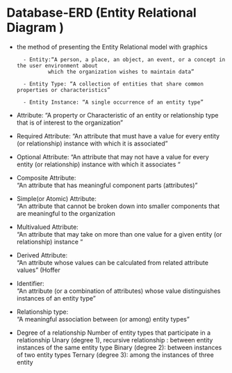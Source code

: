 # Database-ERD (Entity Relational Diagram )

- the method of presenting the Entity Relational model with graphics

        - Entity:“A person, a place, an object, an event, or a concept in the user environment about 
                which the organization wishes to maintain data”  
        
        - Entity Type: “A collection of entities that share common properties or characteristics” 
        
        - Entity Instance: “A single occurrence of an entity type” 


- Attribute:
        “A property or Characteristic of an entity or relationship type that is of interest to the organization”

- Required Attribute:
        “An attribute that must have a value for every entity (or relationship)  instance with which it is associated” 

- Optional Attribute:
        “An attribute that may not have a value for every entity (or relationship) instance with which it associates “

- Composite Attribute:	
        “An attribute that has meaningful component parts (attributes)” 

- Simple(or Atomic) Attribute:	
        “An attribute that cannot be broken down into smaller components that are meaningful to the organization

- Multivalued Attribute:	
        “An attribute that may take on more than one value for a given entity (or relationship) instance “

- Derived Attribute:	
        “An attribute whose values can be calculated from related attribute values” (Hoffer 

- Identifier:	
        “An attribute (or a combination of attributes) whose value distinguishes instances of an entity type” 

- Relationship type:	
        “A meaningful association between (or among) entity types” 

- Degree of a relationship Number of entity types that participate in a relationship
        Unary (degree 1), recursive relationship : between entity instances of the same entity type
        Binary (degree 2): between instances of two entity types
        Ternary (degree 3): among the instances of three entity   

